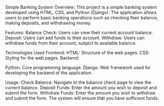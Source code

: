 Simple Banking System
Overview:
This project is a simple banking system developed using HTML, CSS, and Python (Django). 
The application allows users to perform basic banking operations such as checking their balance, making deposits, and withdrawing money.

Features:
Balance Check: Users can view their current account balance.
Deposit: Users can add funds to their account.
Withdraw: Users can withdraw funds from their account, subject to available balance.

Technologies Used
Frontend:
HTML: Structure of the web pages.
CSS: Styling for the web pages.
Backend:

Python: Core programming language.
Django: Web framework used for developing the backend of the application.

Usage:
Check Balance: Navigate to the balance check page to view the current balance.
Deposit Funds: Enter the amount you wish to deposit and submit the form.
Withdraw Funds: Enter the amount you wish to withdraw and submit the form. The system will ensure that you have sufficient funds.
